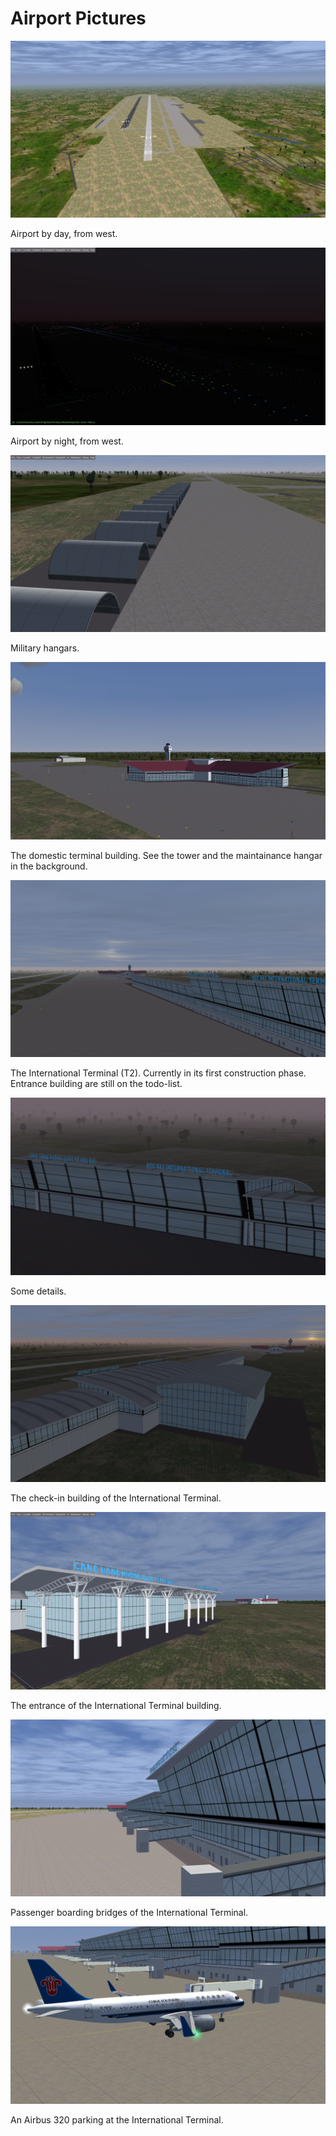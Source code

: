 
# Airport Pictures

![Airport from West by day][vvnb-west-day]

Airport by day, from west.

![Airport from west by night][vvnb-west-night]

Airport by night, from west.

![Military hangars][vvnb-mil-hangars]

Military hangars.

![Domestic Terminal T1][vvnb-domestic-terminal]

The domestic terminal building. See the tower and the maintainance hangar in the background.

![International Terminal T2][vvnb-intl-terminal]

The International Terminal (T2). Currently in its first construction phase. 
Entrance building are still on the todo-list.

![International Terminal Details][vvnb-intl-terminal-signs]

Some details.

![International Terminal Check-In][vvnb-intl-checkin]

The check-in building of the International Terminal.


![International Terminal Entrance][vvnb-intl-entrance]

The entrance of the International Terminal building.

![International Terminal Passenger bridges][vvnb-intl-bridges]

Passenger boarding bridges of the International Terminal.

![International Terminal Jetways][vvnb-intl-jetways]

An Airbus 320 parking at the International Terminal.



[vvnb-west-day]:   ./vvnb-west-day.png
[vvnb-west-night]: ./vvnb-west-night.png
[vvnb-mil-hangars]: ./vvnb-mil-hangars.png
[vvnb-domestic-terminal]: ./vvnb-domestic-terminal.png
[vvnb-intl-terminal]: ./vvnb-international-terminal.png
[vvnb-intl-terminal-signs]: ./vvnb-international-terminal-signs.png
[vvnb-intl-checkin]: ./vvnb-international-checkin-building.png
[vvnb-intl-entrance]: ./vvnb-international-terminal-entrance.png
[vvnb-intl-bridges]: ./vvnb-international-terminal-bridges.png
[vvnb-intl-jetways]: ./vvnb-international-terminal-jetways-a320.png
